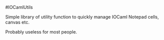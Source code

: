 #IOCamlUtils

Simple library of utility function to quickly manage IOCaml Notepad cells, canvas etc.

Probably useless for most people.
